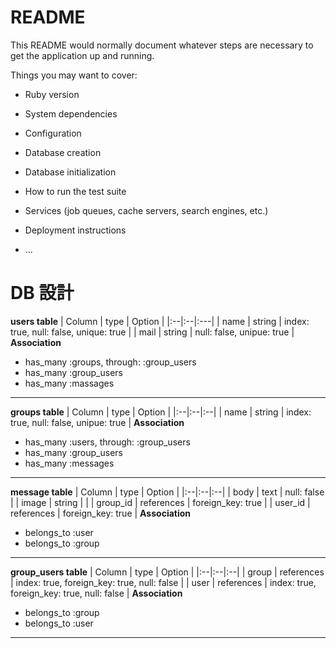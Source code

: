 # README

This README would normally document whatever steps are necessary to get the
application up and running.

Things you may want to cover:

- Ruby version

- System dependencies

- Configuration

- Database creation

- Database initialization

- How to run the test suite

- Services (job queues, cache servers, search engines, etc.)

- Deployment instructions

- ...

# DB 設計

**users table**
| Column | type | Option |
|:--|:--|:---|
| name | string | index: true, null: false, unique: true |
| mail | string | null: false, unipue: true |
**Association**

- has_many :groups, through: :group_users
- has_many :group_users
- has_many :massages

---

**groups table**
| Column | type | Option |
|:--|:--|:--|
| name | string | index: true, null: false, unipue: true |
**Association**

- has_many :users, through: :group_users
- has_many :group_users
- has_many :messages

---

**message table**
| Column | type | Option |
|:--|:--|:--|
| body | text | null: false |
| image | string | |
| group_id | references | foreign_key: true |
| user_id | references | foreign_key: true |
**Association**

- belongs_to :user
- belongs_to :group

---

**group_users table**
| Column | type | Option |
|:--|:--|:--|
| group | references | index: true, foreign_key: true, null: false |
| user | references | index: true, foreign_key: true, null: false |
**Association**

- belongs_to :group
- belongs_to :user

---
